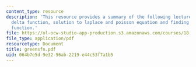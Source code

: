 ```yaml
---
content_type: resource
description: 'This resource provides a summary of the following lecture topics: the
  delta function, solution to laplace and poisson equation and finding the green''s
  function.'
file: https://ol-ocw-studio-app-production.s3.amazonaws.com/courses/18-303-linear-partial-differential-equations-fall-2006/064b7e5d9e3296ab2219e44c53f7a1b5_greensfn.pdf
file_type: application/pdf
resourcetype: Document
title: greensfn.pdf
uid: 064b7e5d-9e32-96ab-2219-e44c53f7a1b5
---
```

